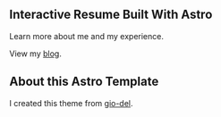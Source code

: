 ## Interactive Resume Built With Astro

Learn more about me and my experience.

View my [blog](https://nickstambaugh.vercel.app/posts/).

## About this Astro Template

I created this theme from [gio-del](https://github.com/gio-del/Astro-Theme-Astroway).
